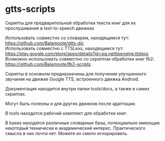 # gtts-scripts
Скрипты для предварительной обработки текста книг для их прослушивания в text-to-speech движках

Использовать совместно со словарем, находящимся тут: https://github.com/Balamoote/gtts-dic</br>
Использовать совместно с TTSLexx, находящимся тут: https://play.google.com/store/apps/details?id=sia.netttsengine.ttslexx</br>
Возможно использовать совместно со скриптом обработки книг fb2: https://github.com/Balamoote/fb2-scripts

Скрипты в основном предназначены для получения улучшенного звучания на движке Google TTS, встроенного движка Android.

Документация находится внутри папки tools/docs, а также в самих скриптах.

Могут быть полезны и для других движков после адаптации.

В tools находится рабочий комплект для обработки книг.

В bases находятся различные словарные базы, потенциально имеющие некоторый технически и академический интерес. Практического
смысла в них почти нет. Можете их смело игнорировать.
